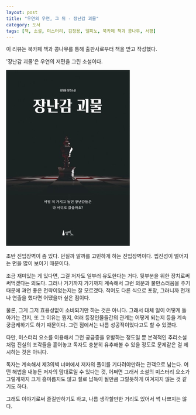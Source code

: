 ```yaml
---
layout: post
title: "우연의 우연, 그 뒤 - 장난감 괴물"
category: 도서
tags: [책, 소설, 미스터리, 김정용, 델피노, 북카페 책과 콩나무, 서평]
---
```


<div class="ftc-ad-notice">
이 리뷰는 북카페 책과 콩나무를 통해 출판사로부터 책을 받고 작성했다.
</div>



'장난감 괴물'은
우연의 저편을 그린 소설이다.

![표지](/images/book/toy-monster-2025-book.jpg)

초반 진입장벽이 좀 있다.
던질까 말까를 고민하게 하는 진입장벽이다.
핍진성이 떨어지는 면을 많이 보이기 때문이다.

조금 재미있는 게 있다면, 그걸 저자도 일부러 유도한다는 거다.
뒷부분을 위한 장치로써 써먹겠다는 의도다.
그러나 거기까지 가기까지 계속해서 그런 의문과 불만스러움을 주기 때문에
과연 좋은 전략이었는지는 잘 모르겠다.
적어도 다른 식으로 포장, 그러니까 전개나 연출을 했다면 어땠을까 싶은 점이다.

물론, 그게 그저 효용성없이 소비되기만 하는 것은 아니다.
그래서 대체 일이 어떻게 돌아가는 건지,
또 그 이유는 뭔지,
여러 등장인물들간의 관계는 어떻게 되는지 등을 계속 궁금케하기도 하기 때문이다.
그런 점에서는 나름 성공적이었다고도 할 수 있겠다.

다만, 미스터리 요소를 이용해서 그런 궁금증을 유발하는 정도일 뿐
본격적인 추리소설처럼 진실의 조각들을 흩어놓고
독자도 충분히 유추해볼 수 있을 정도로 문제같은 걸 제시하는 것은 아니다.

독자는 계속해서 제3의벽 너머에서 저자의 풀이를 기다려야만하는 관객으로 남는다.
어떤 해법을 내놓든 저자의 맘대로일 수 있다는 것,
어쩌면 그래서 소설의 미스터리 요소가 그렇게까지 크게 흥미롭지도 않고
절로 납득이 될만큼 그럴듯하게 여겨지지 않는 것 같기도 하다.

그래도 이야기로써 즐길만하기도 하고,
나름 생각할만한 거리도 있어서 썩 나쁘지는 않다.
